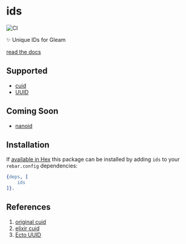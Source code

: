 # ids

![CI](https://github.com/lrosa007/ids/workflows/test/badge.svg?branch=main)

✨ Unique IDs for Gleam

[read the docs](https://hexdocs.pm/ids/)

## Supported

- [cuid](https://github.com/ericelliott/cuid)
- [UUID](https://en.wikipedia.org/wiki/Universally_unique_identifier)

## Coming Soon

- [nanoid](https://github.com/ai/nanoid)

## Installation

If [available in Hex](https://www.rebar3.org/docs/dependencies#section-declaring-dependencies)
this package can be installed by adding `ids` to your `rebar.config` dependencies:

```erlang
{deps, [
    ids
]}.
```

## References

1. [original cuid](https://en.wikipedia.org/wiki/Universally_unique_identifier)
2. [elixir cuid](https://github.com/duailibe/cuid)
3. [Ecto UUID](https://github.com/elixir-ecto/ecto/blob/v3.5.4/lib/ecto/uuid.ex)
